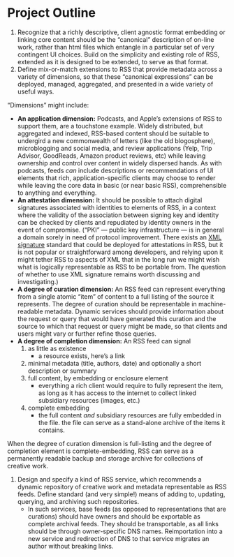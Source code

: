 # Project Outline

1. Recognize that a richly descriptive, client agnostic format
   embedding or linking core content should be the “canonical”
   description of on-line work, rather than html files which entangle
   in a particular set of very contingent UI choices. Build on the
   simplicity and existing role of RSS, extended as it is designed to
   be extended, to serve as that format.
2. Define mix-or-match extensions to RSS that provide metadata across
   a variety of dimensions, so that these “canonical expressions” can
   be deployed, managed, aggregated, and presented in a wide variety
   of useful ways.

“Dimensions” might include:
   - **An application dimension:** Podcasts, and Apple’s extensions of
     RSS to support them, are a touchstone example. Widely
     distributed, but aggregated and indexed, RSS-based content should
     be suitable to undergird a new commonwealth of letters (like the
     old blogosphere), microblogging and social media, and review
     applications (Yelp, Trip Advisor, GoodReads, Amazon product
     reviews, etc) while leaving ownership and control over content in
     widely dispersed hands. As with podcasts, feeds *can* include
     descriptions or recommendations of UI elements that rich,
     application-specific clients may choose to render while leaving
     the core data in basic (or near basic RSS), comprehensible to
     anything and everything.
   - **An attestation dimension:** It should be possible to attach
     digital signatures associated with identities to elements of RSS,
     in a context where the validity of the association between
     signing key and identity can be checked by clients and repudiated
     by identity owners in the event of compromise. (“PKI” — public
     key infrastructure — is in general a domain sorely in need of
     protocol improvement. There exists an 
     [XML signature](https://en.wikipedia.org/wiki/XML_Signature) standard
     that could be deployed for attestations in RSS, but it is not
     popular or straightforward among developers, and relying upon it
     might tether RSS to aspects of XML that in the long run we might
     wish what is logically representable as RSS to be portable
     from. The question of whether to use XML signature remains worth
     discussing and investigating.)
   - **A degree of curation dimension:** An RSS feed can represent
     everything from a single atomic “item” of content to a full
     listing of the source it represents. The degree of curation
     should be representable in machine-readable metadata. Dynamic
     services should provide information about the request or query
     that would have generated this curation and the source to which
     that request or query might be made, so that clients and users
     might vary or further refine those queries.
   - **A degree of completion dimension:** An RSS feed can signal
      1. as little as existence
         - a resource exists, here’s a link
      1. minimal metadata (title, authors, date) and optionally a
         short description or summary
      2. full content, by embedding or enclosure element
         - everything a rich client would require to fully represent
           the item, as long as it has access to the internet to
           collect linked subsidiary resources (images, etc.)
      1. complete embedding
         - the full content *and* subsidiary resources are fully
           embedded in the file. the file can serve as a stand-alone
           archive of the items it contains.

When the degree of curation dimension is full-listing and the degree
of completion element is complete-embedding, RSS can serve as a
permanently readable backup and storage archive for collections of
creative work.

1. Design and specify a kind of RSS service, which recommends a
   dynamic repository of creative work and metadata representable as
   RSS feeds. Define standard (and very simple!) means of adding to,
   updating, querying, and archiving such repositories.
   - In such services, base feeds (as opposed to representations that
     are curations) should have owners and should be exportable as
     complete archival feeds. They should be transportable, as all
     links should be through owner-specific DNS names. Reimportation
     into a new service and redirection of DNS to that service
     migrates an author without breaking links.

